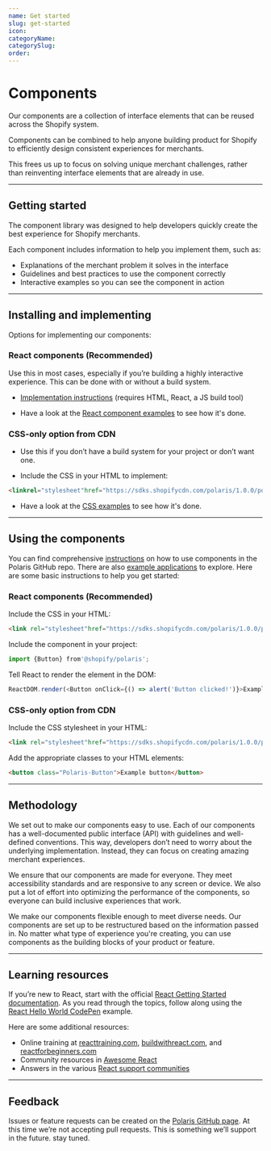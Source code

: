 ```yaml
---
name: Get started
slug: get-started
icon:
categoryName:
categorySlug:
order:
---
```


# Components

Our components are a collection of interface elements that can be reused across the Shopify system.

Components can be combined to help anyone building product for Shopify to efficiently design consistent experiences for merchants.

This frees us up to focus on solving unique merchant challenges, rather than reinventing interface elements that are already in use.

---

## Getting started

The component library was designed to help developers quickly create the best experience for Shopify merchants.

Each component includes information to help you implement them, such as:

- Explanations of the merchant problem it solves in the interface
- Guidelines and best practices to use the component correctly
- Interactive examples so you can see the component in action

---

## Installing and implementing

Options for implementing our components:

### React components (Recommended)

Use this in most cases, especially if you’re building a highly interactive experience. This can be done with or without a build system.

- [Implementation instructions](https://github.com/Shopify/polaris) (requires HTML, React, a JS build tool)

- Have a look at the [React component examples](https://github.com/Shopify/polaris/tree/master/examples) to see how it's done.

### CSS-only option from CDN

- Use this if you don’t have a build system for your project or don’t want one.

- Include the CSS in your HTML to implement:

```html
<linkrel="stylesheet"href="https://sdks.shopifycdn.com/polaris/1.0.0/polaris.css">
```

- Have a look at the [CSS examples](https://github.com/Shopify/polaris/tree/master/examples/cdn-styles) to see how it's done.

---

## Using the components

You can find comprehensive [instructions](https://github.com/Shopify/polaris) on how to use components in the Polaris GitHub repo. There are also [example applications](https://github.com/Shopify/polaris/tree/master/examples) to explore. Here are some basic instructions to help you get started:

### React components (Recommended)

Include the CSS in your HTML:

```html
<link rel="stylesheet"href="https://sdks.shopifycdn.com/polaris/1.0.0/polaris.css">
```

Include the component in your project:

```javascript
import {Button} from'@shopify/polaris';
```

Tell React to render the element in the DOM:

```javascript
ReactDOM.render(<Button onClick={() => alert('Button clicked!')}>Example button</Button>, domContainerNode);
```

### CSS-only option from CDN

Include the CSS stylesheet in your HTML:

```html
<link rel="stylesheet"href="https://sdks.shopifycdn.com/polaris/1.0.0/polaris.css">
```

Add the appropriate classes to your HTML elements:

```html
<button class="Polaris-Button">Example button</button>
```

---

## Methodology

We set out to make our components easy to use. Each of our components has a well-documented public interface (API) with guidelines and well-defined conventions. This way, developers don’t need to worry about the underlying implementation. Instead, they can focus on creating amazing merchant experiences.

We ensure that our components are made for everyone. They meet accessibility standards and are responsive to any screen or device. We also put a lot of effort into optimizing the performance of the components, so everyone can build inclusive experiences that work.

We make our components flexible enough to meet diverse needs. Our components are set up to be restructured based on the information passed in. No matter what type of experience you're creating, you can use components as the building blocks of your product or feature.

---

## Learning resources

If you’re new to React, start with the official [React Getting Started documentation](https://facebook.github.io/react/docs/hello-world.html). As you read through the topics, follow along using the [React Hello World CodePen](http://codepen.io/gaearon/pen/ZpvBNJ?editors=0010) example.

Here are some additional resources:

- Online training at [reacttraining.com](https://reacttraining.com/), [buildwithreact.com](http://buildwithreact.com), and [reactforbeginners.com](https://reactforbeginners.com)
- Community resources in [Awesome React](https://github.com/enaqx/awesome-react)
- Answers in the various [React support communities](https://facebook.github.io/react/community/support.html)

---

## Feedback

Issues or feature requests can be created on the [Polaris GitHub page](https://github.com/Shopify/polaris/). At this time we’re not accepting pull requests. This is something we’ll support in the future. stay tuned.
